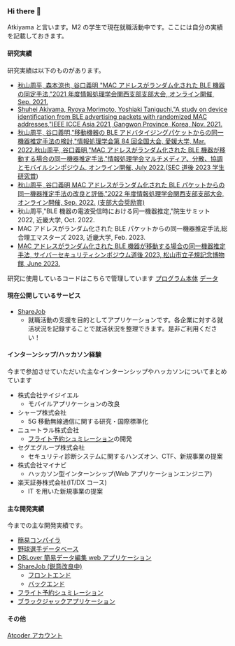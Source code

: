 ### Hi there 👋

Atkiyama と言います。M2 の学生で現在就職活動中です。ここには自分の実績を記載しておきます。

#### 研究実績

研究実績は以下のものがあります。

- [秋山周平, 森本涼也, 谷口義明 "MAC アドレスがランダム化された BLE 機器の同定手法,"2021 年度情報処理学会関西支部支部大会, オンライン開催, Sep. 2021.](https://ipsj.ixsq.nii.ac.jp/ej/?action=pages_view_main&active_action=repository_view_main_item_detail&item_id=213751&item_no=1&page_id=13&block_id=8)
- [Shuhei Akiyama, Ryoya Morimoto, Yoshiaki Taniguchi,"A study on device identification from BLE advertising packets with randomized MAC addresses,"IEEE ICCE Asia 2021, Gangwon Province, Korea, Nov. 2021.](https://ieeexplore.ieee.org/abstract/document/9641870)
- [秋山周平, 谷口義明,"移動機器の BLE アドバタイジングパケットからの同一機器推定手法の検討,"情報処理学会第 84 回全国大会, 愛媛大学, Mar. ](https://ipsj.ixsq.nii.ac.jp/ej/?action=pages_view_main&active_action=repository_view_main_item_detail&item_id=221390&item_no=1&page_id=13&block_id=8)
- [2022.秋山周平, 谷口義明,"MAC アドレスがランダム化された BLE 機器が移動する場合の同一機器推定手法,"情報処理学会マルチメディア、分散、協調とモバイルシンポジウム, オンライン開催, July 2022.](https://ipsj.ixsq.nii.ac.jp/ej/index.php?active_action=repository_view_main_item_detail&page_id=13&block_id=8&item_id=219780&item_no=1)([SEC 道後 2023 学生研究賞](https://www.kindai.ac.jp/informatics/news/research/2023/06/039326.html))
- [秋山周平, 谷口義明,MAC アドレスがランダム化された BLE パケットからの同一機器推定手法の改良と評価,"2022 年度情報処理学会関西支部支部大会, オンライン開催, Sep. 2022.](https://ipsj.ixsq.nii.ac.jp/ej/?action=pages_view_main&active_action=repository_view_main_item_detail&item_id=224102&item_no=1&page_id=13&block_id=8) [(支部大会奨励賞)](https://www.kindai.ac.jp/informatics/news/research/2022/09/036707.html)
- 秋山周平,"BLE 機器の電波受信時における同一機器推定,"院生サミット 2022, 近畿大学, Oct. 2022.
- MAC アドレスがランダム化された BLE パケットからの同一機器推定手法,総合理工マスターズ 2023, 近畿大学, Feb. 2023.
- [MAC アドレスがランダム化された BLE 機器が移動する場合の同一機器推定手法,
  サイバーセキュリティシンポジウム道後 2023, 松山市立子規記念博物館, June 2023.](https://www.sec-dogo.jp/student/)

研究に使用しているコードはこちらで管理しています
[プログラム本体](https://github.com/Atkiyama/IdentifyMacAddress)
[データ](https://github.com/Atkiyama/data)

#### 現在公開しているサービス

- [ShareJob](https://sharejob.netlify.app/)
  - 就職活動の支援を目的としてアプリケーションです。各企業に対する就活状況を記録することで就活状況を整理できます。是非ご利用ください！

#### インターンシップ/ハッカソン経験

今まで参加させていただいた主なインターンシップやハッカソンについてまとめています

- 株式会社テイジイエル
  - モバイルアプリケーションの改良
- シャープ株式会社
  - 5G 移動無線通信に関する研究・国際標準化
- ニュートラル株式会社
  - [フライト予約シュミレーション](https://github.com/Atkiyama/BuggyFlight)の開発
- セグエグループ株式会社
  - セキュリティ診断システムに関するハンズオン、CTF、新規事業の提案
- 株式会社マイナビ
  - ハッカソン型インターンシップ(Web アプリケーションエンジニア)
- 楽天証券株式会社(IT/DX コース)
  - IT を用いた新規事業の提案

#### 主な開発実績

今までの主な開発実績です。

- [簡易コンパイラ](https://github.com/Atkiyama/javacc)
- [野球選手データベース](https://github.com/Atkiyama/baseball)
- [DBLover 簡易データ編集 web アプリケーション](https://github.com/Atkiyama/isp2)
- [ShareJob (鋭意改良中)](https://github.com/Atkiyama/ShareJob)
  - [フロントエンド](https://github.com/Atkiyama/ShareJob-frontend.git)
  - [バックエンド](https://github.com/Atkiyama/ShareJob-backend.git)
- [フライト予約シュミレーション](https://github.com/Atkiyama/BuggyFlight)
- [ブラックジャックアプリケーション](https://github.com/Atkiyama/BJ2019)

#### その他

[Atcoder アカウント](https://atcoder.jp/users/Atkiyama)
